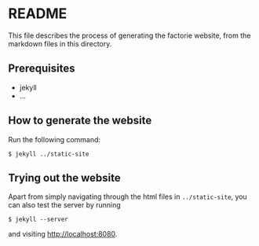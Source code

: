 README
===

This file describes the process of generating the factorie website, from the markdown files in this directory.

Prerequisites
---

* jekyll
* ...

How to generate the website
---

Run the following command:

    $ jekyll ../static-site

Trying out the website
---

Apart from simply navigating through the html files in `../static-site`, you can also test the server by running

    $ jekyll --server

and visiting <http://localhost:8080>.